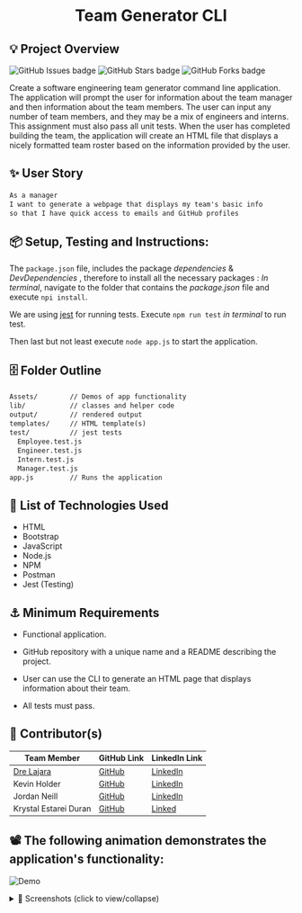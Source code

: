 <h1 align='center'>Team Generator CLI</h1>

## 💡 Project Overview

<img alt="GitHub Issues badge" src="https://img.shields.io/github/issues/juanlajara/Team-Generator-CLI"> <img alt="GitHub Stars badge" src="https://img.shields.io/github/stars/juanlajara/Team-Generator-CLI"> <img alt="GitHub Forks badge" src="https://img.shields.io/github/forks/juanlajara/Team-Generator-CLI">

Create a software engineering team generator command line application. The application will prompt the user for information about the team manager and then information about the team members. The user can input any number of team members, and they may be a mix of engineers and interns. This assignment must also pass all unit tests. When the user has completed building the team, the application will create an HTML file that displays a nicely formatted team roster based on the information provided by the user.

## ✨ User Story

```
As a manager
I want to generate a webpage that displays my team's basic info
so that I have quick access to emails and GitHub profiles
```

## 📦 Setup, Testing and Instructions:

The `package.json` file, includes the package _dependencies_ & _DevDependencies_ , therefore to install all the necessary packages : _In terminal_, navigate to the folder that contains the _package.json_ file and execute `npi install`.

We are using [jest](https://jestjs.io/) for running tests. Execute `npm run test` _in terminal_ to run test.

Then last but not least execute `node app.js` to start the application.

## 🗄️ Folder Outline

```
Assets/        // Demos of app functionality
lib/           // classes and helper code
output/        // rendered output
templates/     // HTML template(s)
test/          // jest tests
  Employee.test.js
  Engineer.test.js
  Intern.test.js
  Manager.test.js
app.js         // Runs the application
```

## 📲 List of Technologies Used

- HTML
- Bootstrap
- JavaScript
- Node.js
- NPM
- Postman
- Jest (Testing)

## ⚓ Minimum Requirements

- Functional application.

- GitHub repository with a unique name and a README describing the project.

- User can use the CLI to generate an HTML page that displays information about their team.

- All tests must pass.

## 📓 Contributor(s)

| Team Member                                               | GitHub Link                                | LinkedIn Link                                                       |
| --------------------------------------------------------- | ------------------------------------------ | ------------------------------------------------------------------- |
| [Dre Lajara](https://juanlajara.github.io/portfolio.html) | [GitHub](https://github.com/juanlajara)    | [LinkedIn](https://www.linkedin.com/in/juan-andres-lajara-179a8442) |
| Kevin Holder                                              | [GitHub](https://github.com/kholder777)    | [LinkedIn](https://www.linkedin.com/in/kevin-holder-25476788/)      |
| Jordan Neill                                              | [GitHub](https://github.com/jordanalexis6) | [LinkedIn](https://www.linkedin.com/in/jordan-neill-a48b681a0/)     |
| Krystal Estarei Duran                                     | [GitHub](https://github.com/KEDuran)       | [Linked](https://www.linkedin.com/in/krystal-e-duran-b64552123/)    |

## 📽️ The following animation demonstrates the application's functionality:

![Demo](./Assets/TeamCLIGenGif.gif)

<details>
<summary>🌟 Screenshots (click to view/collapse)</summary>
1 of 2
<img src="./Assets/Demo Image 1.png">

2 of 2

<img src="./Assets/Demo Image 2.png">
</details>
